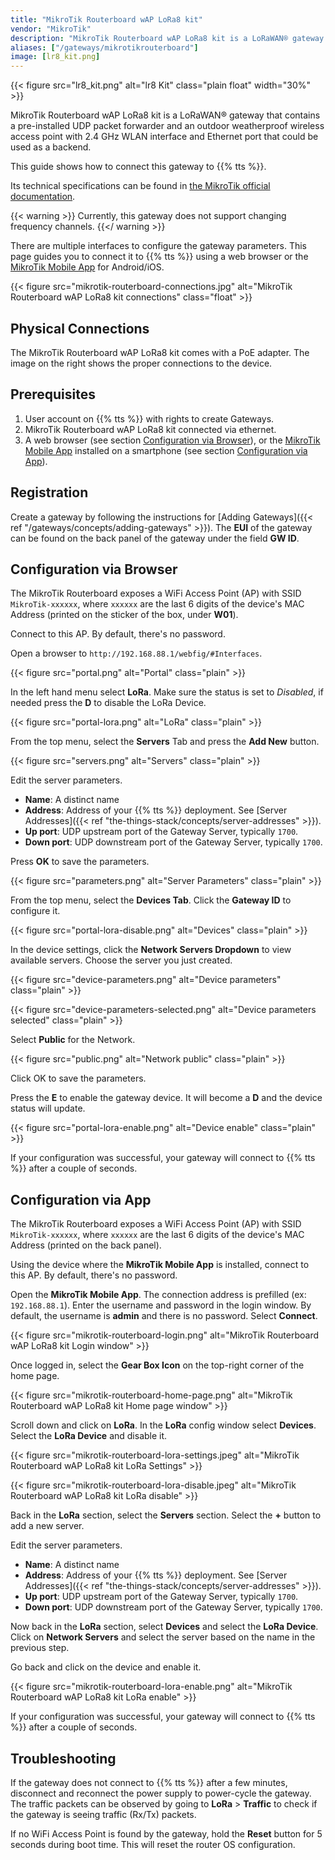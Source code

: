 ```yaml
---
title: "MikroTik Routerboard wAP LoRa8 kit"
vendor: "MikroTik"
description: "MikroTik Routerboard wAP LoRa8 kit is a LoRaWAN® gateway that contains a pre-installed UDP packet forwarder and an outdoor weatherproof wireless access point with 2.4 GHz WLAN interface and Ethernet port that could be used as a backend."
aliases: ["/gateways/mikrotikrouterboard"]
image: [lr8_kit.png]
---
```


{{< figure src="lr8_kit.png" alt="lr8 Kit" class="plain float" width="30%" >}}

MikroTik Routerboard wAP LoRa8 kit is a LoRaWAN® gateway that contains a pre-installed UDP packet forwarder and an outdoor weatherproof wireless access point with 2.4 GHz WLAN interface and Ethernet port that could be used as a backend.

This guide shows how to connect this gateway to {{% tts %}}.

<!--more-->

Its technical specifications can be found in [the MikroTik official documentation](https://mikrotik.com/product/wap_lr8_kit).

{{< warning >}} Currently, this gateway does not support changing frequency channels. {{</ warning >}}

There are multiple interfaces to configure the gateway parameters. This page guides you to connect it to {{% tts %}} using a web browser or the [MikroTik Mobile App](https://mikrotik.com/mobile_app) for Android/iOS.

{{< figure src="mikrotik-routerboard-connections.jpg" alt="MikroTik Routerboard wAP LoRa8 kit connections" class="float" >}}

## Physical Connections

The MikroTik Routerboard wAP LoRa8 kit comes with a PoE adapter. The image on the right shows the proper connections to the device.

## Prerequisites

1. User account on {{% tts %}} with rights to create Gateways.
2. MikroTik Routerboard wAP LoRa8 kit connected via ethernet.
3. A web browser (see section [Configuration via Browser](#configuration-via-browser)), or the [MikroTik Mobile App](https://mikrotik.com/mobile_app) installed on a smartphone (see section [Configuration via App](#configuration-via-app)).

## Registration

Create a gateway by following the instructions for [Adding Gateways]({{< ref "/gateways/concepts/adding-gateways" >}}). The **EUI** of the gateway can be found on the back panel of the gateway under the field **GW ID**.

## Configuration via Browser

The MikroTik Routerboard exposes a WiFi Access Point (AP) with SSID `MikroTik-xxxxxx`, where `xxxxxx` are the last 6 digits of the device's MAC Address (printed on the sticker of the box, under **W01**).

Connect to this AP. By default, there's no password.

Open a browser to `http://192.168.88.1/webfig/#Interfaces`.

{{< figure src="portal.png" alt="Portal" class="plain" >}}

In the left hand menu select **LoRa**. Make sure the status is set to *Disabled*, if needed press the **D** to disable the LoRa Device.

{{< figure src="portal-lora.png" alt="LoRa" class="plain" >}}

From the top menu, select the **Servers** Tab and press the **Add New** button.

{{< figure src="servers.png" alt="Servers" class="plain" >}}

Edit the server parameters.

- **Name**: A distinct name 
- **Address**: Address of your {{% tts %}} deployment. See [Server Addresses]({{< ref "the-things-stack/concepts/server-addresses" >}}).
- **Up port**: UDP upstream port of the Gateway Server, typically `1700`.
- **Down port**: UDP downstream port of the Gateway Server, typically `1700`.

Press **OK** to save the parameters.

{{< figure src="parameters.png" alt="Server Parameters" class="plain" >}}

From the top menu, select the **Devices Tab**. Click the **Gateway ID** to configure it.

{{< figure src="portal-lora-disable.png" alt="Devices" class="plain" >}}

In the device settings, click the **Network Servers Dropdown** to view available servers. Choose the server you just created.

{{< figure src="device-parameters.png" alt="Device parameters" class="plain" >}}

{{< figure src="device-parameters-selected.png" alt="Device parameters selected" class="plain" >}}

Select **Public** for the Network.

{{< figure src="public.png" alt="Network public" class="plain" >}}

Click OK to save the parameters.

Press the **E** to enable the gateway device. It will become a **D** and the device status will update.

{{< figure src="portal-lora-enable.png" alt="Device enable" class="plain" >}}

If your configuration was successful, your gateway will connect to {{% tts %}} after a couple of seconds.

## Configuration via App

The MikroTik Routerboard exposes a WiFi Access Point (AP) with SSID `MikroTik-xxxxxx`, where `xxxxxx` are the last 6 digits of the device's MAC Address (printed on the back panel).

Using the device where the **MikroTik Mobile App** is installed, connect to this AP. By default, there's no password.

Open the **MikroTik Mobile App**. The connection address is prefilled (ex: `192.168.88.1`). Enter the username and password in the login window. By default, the username is **admin** and there is no password. Select **Connect**.

{{< figure src="mikrotik-routerboard-login.png" alt="MikroTik Routerboard wAP LoRa8 kit Login window" >}}

Once logged in, select the **Gear Box Icon** on the top-right corner of the home page.

{{< figure src="mikrotik-routerboard-home-page.png" alt="MikroTik Routerboard wAP LoRa8 kit Home page window" >}}

Scroll down and click on **LoRa**. In the **LoRa** config window select **Devices**. Select the **LoRa Device** and disable it.

{{< figure src="mikrotik-routerboard-lora-settings.jpeg" alt="MikroTik Routerboard wAP LoRa8 kit LoRa Settings" >}}

{{< figure src="mikrotik-routerboard-lora-disable.jpeg" alt="MikroTik Routerboard wAP LoRa8 kit LoRa disable" >}}

Back in the **LoRa** section, select the **Servers** section. Select the **+** button to add a new server. 

Edit the server parameters.

- **Name**: A distinct name 
- **Address**: Address of your {{% tts %}} deployment. See [Server Addresses]({{< ref "the-things-stack/concepts/server-addresses" >}}).
- **Up port**: UDP upstream port of the Gateway Server, typically `1700`.
- **Down port**: UDP downstream port of the Gateway Server, typically `1700`.

Now back in the **LoRa** section, select **Devices** and select the **LoRa Device**. Click on **Network Servers** and select the server based on the name in the previous step. 

Go back and click on the device and enable it.

{{< figure src="mikrotik-routerboard-lora-enable.png" alt="MikroTik Routerboard wAP LoRa8 kit LoRa enable" >}}

If your configuration was successful, your gateway will connect to {{% tts %}} after a couple of seconds.

## Troubleshooting

If the gateway does not connect to {{% tts %}} after a few minutes, disconnect and reconnect the power supply to power-cycle the gateway. The traffic packets can be observed by going to **LoRa** > **Traffic** to check if the gateway is seeing traffic (Rx/Tx) packets.

If no WiFi Access Point is found by the gateway, hold the **Reset** button for 5 seconds during boot time. This will reset the router OS configuration.

